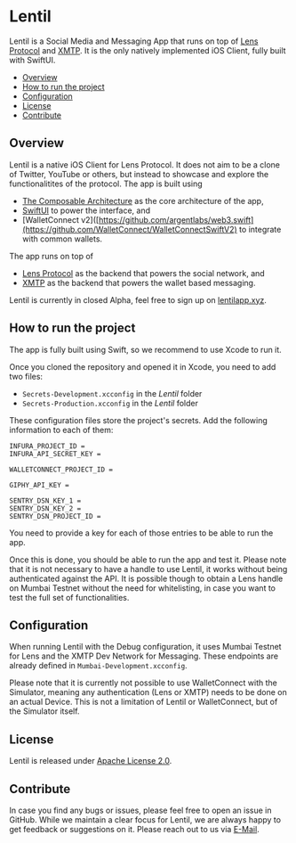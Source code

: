 # Lentil

Lentil is a Social Media and Messaging App that runs on top of [Lens Protocol](https://www.lens.xyz) and [XMTP](https://xmtp.org). It is the only natively implemented iOS Client, fully built with SwiftUI.

* [Overview](#overview)
* [How to run the project](#how-to-run-the-project)
* [Configuration](#configuration)
* [License](#license)
* [Contribute](#contribute)

## Overview
Lentil is a native iOS Client for Lens Protocol. It does not aim to be a clone of Twitter, YouTube or others, but instead to showcase and explore the functionalitites of the protocol.
The app is built using 
* [The Composable Architecture](https://github.com/pointfreeco/swift-composable-architecture) as the core architecture of the app,
* [SwiftUI](https://developer.apple.com/xcode/swiftui/) to power the interface, and
* [WalletConnect v2]([https://github.com/argentlabs/web3.swift](https://github.com/WalletConnect/WalletConnectSwiftV2) to integrate with common wallets.

The app runs on top of 
* [Lens Protocol](https://docs.lens.xyz/docs) as the backend that powers the social network, and
* [XMTP](https://github.com/xmtp/xmtp-ios) as the backend that powers the wallet based messaging.

Lentil is currently in closed Alpha, feel free to sign up on [lentilapp.xyz](https://lentilapp.xyz).

## How to run the project
The app is fully built using Swift, so we recommend to use Xcode to run it.

Once you cloned the repository and opened it in Xcode, you need to add two files:
* `Secrets-Development.xcconfig` in the *Lentil* folder
* `Secrets-Production.xcconfig` in the *Lentil* folder

These configuration files store the project's secrets. Add the following information to each of them:

```
INFURA_PROJECT_ID = 
INFURA_API_SECRET_KEY = 

WALLETCONNECT_PROJECT_ID = 

GIPHY_API_KEY = 

SENTRY_DSN_KEY_1 = 
SENTRY_DSN_KEY_2 = 
SENTRY_DSN_PROJECT_ID = 
```

You need to provide a key for each of those entries to be able to run the app.

Once this is done, you should be able to run the app and test it.
Please note that it is not necessary to have a handle to use Lentil, it works without being authenticated against the API.
It is possible though to obtain a Lens handle on Mumbai Testnet without the need for whitelisting, in case you want to test the full set of functionalities.

## Configuration
When running Lentil with the Debug configuration, it uses Mumbai Testnet for Lens and the XMTP Dev Network for Messaging.
These endpoints are already defined in `Mumbai-Development.xcconfig`.

Please note that it is currently not possible to use WalletConnect with the Simulator, meaning any authentication (Lens or XMTP) needs to be done on an actual Device.
This is not a limitation of Lentil or WalletConnect, but of the Simulator itself.

## License
Lentil is released under [Apache License 2.0](https://www.apache.org/licenses/LICENSE-2.0.html).

## Contribute
In case you find any bugs or issues, please feel free to open an issue in GitHub.
While we maintain a clear focus for Lentil, we are always happy to get feedback or suggestions on it. Please reach out to us via [E-Mail](mailto:gm@lentilapp.xyz).
